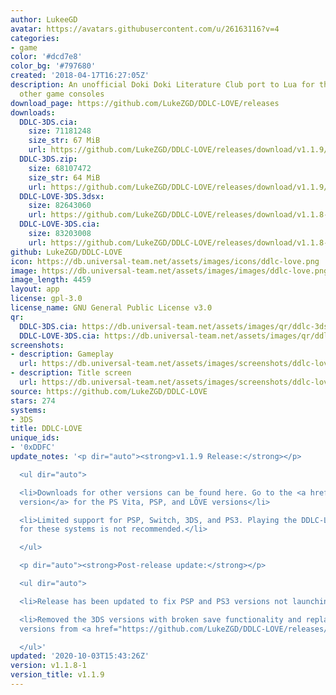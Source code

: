 ```yaml
---
author: LukeeGD
avatar: https://avatars.githubusercontent.com/u/26163116?v=4
categories:
- game
color: '#dcd7e8'
color_bg: '#797680'
created: '2018-04-17T16:27:05Z'
description: An unofficial Doki Doki Literature Club port to Lua for the PS Vita and
  other game consoles
download_page: https://github.com/LukeZGD/DDLC-LOVE/releases
downloads:
  DDLC-3DS.cia:
    size: 71181248
    size_str: 67 MiB
    url: https://github.com/LukeZGD/DDLC-LOVE/releases/download/v1.1.9/DDLC-3DS.cia
  DDLC-3DS.zip:
    size: 68107472
    size_str: 64 MiB
    url: https://github.com/LukeZGD/DDLC-LOVE/releases/download/v1.1.9/DDLC-3DS.zip
  DDLC-LOVE-3DS.3dsx:
    size: 82643060
    url: https://github.com/LukeZGD/DDLC-LOVE/releases/download/v1.1.8-1/DDLC-LOVE-43cecfd.3dsx
  DDLC-LOVE-3DS.cia:
    size: 83203008
    url: https://github.com/LukeZGD/DDLC-LOVE/releases/download/v1.1.8-1/DDLC-LOVE-43cecfd.cia
github: LukeZGD/DDLC-LOVE
icon: https://db.universal-team.net/assets/images/icons/ddlc-love.png
image: https://db.universal-team.net/assets/images/images/ddlc-love.png
image_length: 4459
layout: app
license: gpl-3.0
license_name: GNU General Public License v3.0
qr:
  DDLC-3DS.cia: https://db.universal-team.net/assets/images/qr/ddlc-3ds-cia.png
  DDLC-LOVE-3DS.cia: https://db.universal-team.net/assets/images/qr/ddlc-love-3ds-cia.png
screenshots:
- description: Gameplay
  url: https://db.universal-team.net/assets/images/screenshots/ddlc-love/gameplay.png
- description: Title screen
  url: https://db.universal-team.net/assets/images/screenshots/ddlc-love/title-screen.png
source: https://github.com/LukeZGD/DDLC-LOVE
stars: 274
systems:
- 3DS
title: DDLC-LOVE
unique_ids:
- '0xDDFC'
update_notes: '<p dir="auto"><strong>v1.1.9 Release:</strong></p>

  <ul dir="auto">

  <li>Downloads for other versions can be found here. Go to the <a href="https://github.com/LukeZGD/DDLC-LOVE/releases/latest">latest
  version</a> for the PS Vita, PSP, and LÖVE versions</li>

  <li>Limited support for PSP, Switch, 3DS, and PS3. Playing the DDLC-LOVE versions
  for these systems is not recommended.</li>

  </ul>

  <p dir="auto"><strong>Post-release update:</strong></p>

  <ul dir="auto">

  <li>Release has been updated to fix PSP and PS3 versions not launching</li>

  <li>Removed the 3DS versions with broken save functionality and replaced them with
  versions from <a href="https://github.com/LukeZGD/DDLC-LOVE/releases/v0.3.1">v0.3.1</a></li>

  </ul>'
updated: '2020-10-03T15:43:26Z'
version: v1.1.8-1
version_title: v1.1.9
---
```

